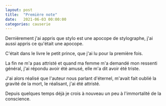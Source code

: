 ```yaml
---
layout: post
title:  "Première note"
date:   2021-06-03 00:00:00
categories: causerie
---
```


Dernièrement j'ai appris que stylo est une apocope de stylographe, j'ai aussi appris ce qu'était une apocope.

C'était dans le livre le petit prince, que j'ai lu pour la première fois.

La fin ne m'a pas attristé et quand ma femme m'a demandé mon ressenti général, j'ai répondu avoir été amusé, elle m'a dit avoir été triste.

J'ai alors réalisé que l'auteur nous parlant d'éternel, m'avait fait oublié la gravité de la mort, le réalisant, j'ai été attristé.

Depuis quelques temps déjà je crois à nouveau un peu à l'immortalité de la conscience.
